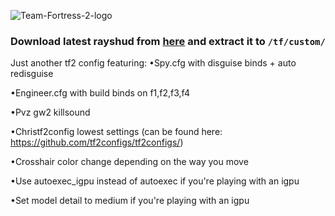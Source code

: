 ![Team-Fortress-2-logo](https://user-images.githubusercontent.com/119701717/232516056-62d4d149-da3c-42c1-8ad5-ee4f9efcdb06.png)

### Download latest rayshud from [here](https://github.com/raysfire/rayshud/archive/master.zip) and extract it to `/tf/custom/`

Just another tf2 config featuring:
•Spy.cfg with disguise binds + auto redisguise

•Engineer.cfg with build binds on f1,f2,f3,f4

•Pvz gw2 killsound

•Christf2config lowest settings (can be found here: https://github.com/tf2configs/tf2configs/)

•Crosshair color change depending on the way you move

•Use autoexec_igpu instead of autoexec if you're playing with an igpu

•Set model detail to medium if you're playing with an igpu
